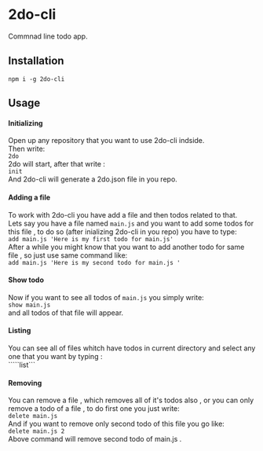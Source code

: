 # 2do-cli
Commnad line todo app.

## Installation
`npm i -g 2do-cli`

## Usage
#### Initializing 
Open up any repository that you want to use 2do-cli indside.   
Then write:  
```2do```  
2do will start, after that write :  
```init```   
And 2do-cli will generate a 2do.json file in you repo.  

#### Adding a file
To work with 2do-cli you have add a file and then todos related to that.   
Lets say you have a file named `main.js` and you want to add some todos for this file , to do so (after inializing 2do-cli in you repo) you have to type:   
```add main.js 'Here is my first todo for main.js' ```  
After a while you might know that you want to add another todo for same file , so just use same command like:  
```add main.js 'Here is my second todo for main.js '```  

#### Show todo
Now if you want to see all todos of `main.js` you simply write:    
```show main.js```   
and all todos of that file will appear.  

#### Listing 
You can see all of files whitch have todos in current directory  and select any one that you want by typing :  
`````list```  

#### Removing
You can remove a file , which removes all of it's todos also , or you can only remove a todo of a file , to do first one you just write:  
```delete main.js```  
And if you want to remove only second todo of this file you go like:  
```delete main.js 2```  
Above command will remove second todo of main.js .  
